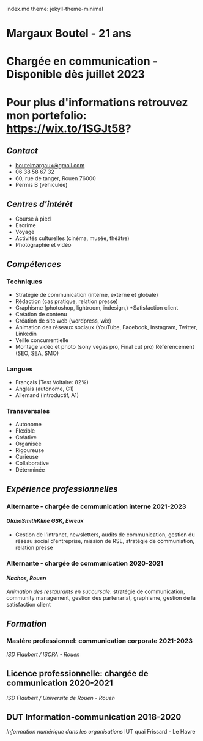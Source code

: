 index.md
theme: jekyll-theme-minimal
# Margaux Boutel - 21 ans
# Chargée en communication - Disponible dès juillet 2023
# Pour plus d'informations retrouvez mon portefolio: https://wix.to/1SGJt58?

## *Contact*
- boutelmargaux@gmail.com
- 06 38 58 67 32
- 60, rue de tanger, Rouen 76000
- Permis B (véhiculée)

## *Centres d'intérêt*
- Course à pied
- Escrime
- Voyage
- Activités culturelles (cinéma, musée, théâtre)
- Photographie et vidéo

## *Compétences*
### Techniques
* Stratégie de communication (interne, externe et globale)
* Rédaction (cas pratique, relation presse)
* Graphisme (photoshop, lightroom, indesign,)
 *Satisfaction client
* Création de contenu
* Création de site web (wordpress, wix)
* Animation des réseaux sociaux (YouTube, Facebook, Instagram, Twitter, Linkedin
* Veille concurrentielle
* Montage vidéo et photo (sony vegas pro, Final cut pro)
Référencement (SEO, SEA, SMO)

### Langues
* Français (Test Voltaire: 82%)
* Anglais (autonome, C1)
* Allemand (introductif, A1)

### Transversales
* Autonome 
* Flexible
* Créative
* Organisée
* Rigoureuse
* Curieuse
* Collaborative
* Déterminée

## *Expérience professionnelles*
### Alternante - chargée de communication interne 2021-2023
#### *GlaxoSmithKline GSK, Evreux*
- Gestion de l'intranet, newsletters, audits de communication, gestion du réseau social d'entreprise, mission de RSE, stratégie de communiation, relation presse

### Alternante - chargée de communication 2020-2021
#### *Nachos, Rouen*
*Animation des restaurants en succursale*: stratégie de communication, community management, gestion des partenariat, graphisme, gestion de la satisfaction client

## *Formation*
### Mastère professionnel: communication corporate 2021-2023
*ISD Flaubert / ISCPA - Rouen*
## Licence professionnelle: chargée de communication 2020-2021
*ISD Flaubert / Université de Rouen - Rouen*
## DUT Information-communication 2018-2020
*Information numérique dans les organisations*
IUT quai Frissard - Le Havre
